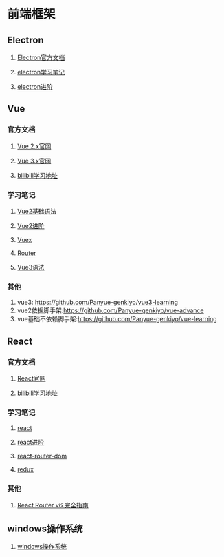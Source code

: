 # 前端框架

## Electron

1. [Electron官方文档](https://www.electronjs.org/zh/docs/latest/)

2. [electron学习笔记](./doc/electron.md)

3. [electron进阶](./doc/electron-advance.md)

## Vue

### 官方文档

1. [Vue 2.x官网](https://v2.cn.vuejs.org/v2/guide/instance.html)

2. [Vue 3.x官网](https://vuejs.org/guide/introduction.html)

3. [bilibili学习地址](https://www.bilibili.com/video/BV1Zy4y1K7SH/?vd_source=8fa24a57424dd09a051454dd9cdf118f)

### 学习笔记

1. [Vue2基础语法](./doc/Vue2基础语法.md)

2. [Vue2进阶](./doc/Vue2进阶.md)

3. [Vuex](./doc/Vuex.md)

4. [Router](./doc/vue-Router.md)

5. [Vue3语法](./doc/Vue3语法.md)

### 其他

1. vue3: https://github.com/Panyue-genkiyo/vue3-learning
2. vue2依据脚手架:https://github.com/Panyue-genkiyo/vue-advance
3. vue基础不依赖脚手架:https://github.com/Panyue-genkiyo/vue-learning

## React

### 官方文档

1. [React官网](https://zh-hans.react.dev/learn#)

2. [bilibili学习地址](https://www.bilibili.com/video/BV1wy4y1D7JT/?vd_source=8fa24a57424dd09a051454dd9cdf118f)

### 学习笔记

1. [react](./doc/react.md)

2. [react进阶](./doc/react进阶.md)

3. [react-router-dom](./doc/react-router-dom.md)

4. [redux](./doc/react-redux.md)

### 其他

1. [React Router v6 完全指南](https://juejin.cn/post/7187199524903845946)

## windows操作系统

1. [windows操作系统](https://www.bilibili.com/video/BV1bS421R74D?spm_id_from=333.788.player.switch&vd_source=8fa24a57424dd09a051454dd9cdf118f)